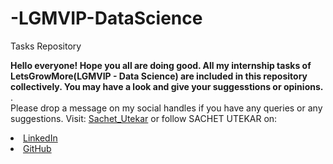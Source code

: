 # -LGMVIP-DataScience
Tasks Repository

<b>Hello everyone! Hope you all are doing good. All my internship tasks of LetsGrowMore(LGMVIP - Data Science) are included in this repository collectively. You may have a look and give your suggesstions or opinions.
</b>.
<br>Please drop a message on my social handles if you have any queries or any suggestions. 
Visit:
<a href="https://sachetutekar.wixsite.com/website"> Sachet_Utekar</a>
or follow SACHET UTEKAR on:
<li><a href=
"https://www.linkedin.com/in/sachet-utekar-b23728205/">LinkedIn</a>
<li><a href=
"https://github.com/sachetutekar?tab=repositories">GitHub</a>

